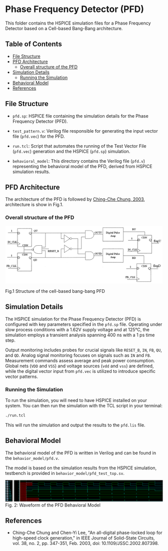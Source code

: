 # Phase Frequency Detector (PFD)

This folder contains the HSPICE simulation files for a Phase Frequency Detector based on a Cell-based Bang-Bang architecture.

## Table of Contents
- [File Structure](#file-structure)
- [PFD Architecture](#pdf-architecture)
    - [Overall structure of the PFD](#overall-structure-of-the-pdf)
- [Simulation Details](#simulation-details)
    - [Running the Simulation](#running-the-simulation)
- [Behavioral Model](#behavioral-model)
- [References](#references)

## File Structure

- `pfd.sp`: HSPICE file containing the simulation details for the Phase Frequency Detector (PFD).

- `test_pattern.v`: Verilog file responsible for generating the input vector file (`pfd.vec`) for the PFD.

- `run.tcl`: Script that automates the running of the Test Vector File (`pfd.vec`) generation and the HSPICE (`pfd.sp`) simulation.

- `behavioral_model`: This directory contains the Verilog file (`pfd.v`) representing the behavioral model of the PFD, derived from HSPICE simulation results.

## PFD Architecture
The architecture of the PFD is followed by [Ching-Che Chung, 2003](https://doi.org/10.1109/JSSC.2002.807398), architecture is show in Fig.1.

### Overall structure of the PFD

<img src="./img/pfd.gif">

Fig.1 Structure of the cell-based bang-bang PFD

## Simulation Details

The HSPICE simulation for the Phase Frequency Detector (PFD) is configured with key parameters specified in the `pfd.sp` file. Operating under slow process conditions with a 1.62V supply voltage and at 125°C, the simulation employs a transient analysis spanning 400 ns with a 1 ps time step. 

Output monitoring includes probes for crucial signals like `RESET_B`, `IN`, `FB`, `QU`, and `QD`. Analog signal monitoring focuses on signals such as `IN` and `FB`. Measurement commands assess average and peak power consumption. Global nets (`VDD` and `VSS`) and voltage sources (`vdd` and `vss`) are defined, while the digital vector input from `pfd.vec` is utilized to introduce specific vector patterns. 

### Running the Simulation
To run the simulation, you will need to have HSPICE installed on your system. 
You can then run the simulation with the TCL script in your terminal:

```bash
./run.tcl
```
This will run the simulation and output the results to the `pfd.lis` file.


## Behavioral Model
The behavioral model of the PFD is written in Verilog and can be found in the `behavior_model/pfd.v`. 

The model is based on the simulation results from the HSPICE simulation, testbench is provided in `behavior_model/pfd_test_top.sv`.

<img src="./behavior_model/pfd_waveform.png">  
Fig. 2: Waveform of the PFD Behavioral Model

## References
- Ching-Che Chung and Chen-Yi Lee, "An all-digital phase-locked loop for high-speed clock generation," in IEEE Journal of Solid-State Circuits, vol. 38, no. 2, pp. 347-351, Feb. 2003, doi: 10.1109/JSSC.2002.807398.